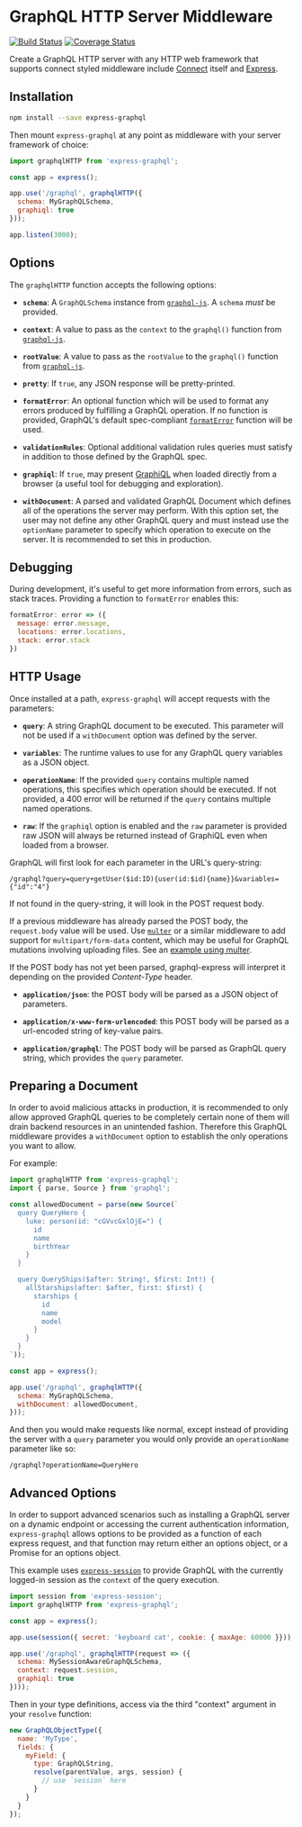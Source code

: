 GraphQL HTTP Server Middleware
==============================

[![Build Status](https://travis-ci.org/graphql/express-graphql.svg?branch=master)](https://travis-ci.org/graphql/express-graphql)
[![Coverage Status](https://coveralls.io/repos/graphql/express-graphql/badge.svg?branch=master&service=github)](https://coveralls.io/github/graphql/express-graphql?branch=master)

Create a GraphQL HTTP server with any HTTP web framework that supports connect styled middleware include [Connect](https://github.com/senchalabs/connect) itself and [Express](http://expressjs.com).

## Installation

```sh
npm install --save express-graphql
```

Then mount `express-graphql` at any point as middleware with your server framework of choice:

```js
import graphqlHTTP from 'express-graphql';

const app = express();

app.use('/graphql', graphqlHTTP({
  schema: MyGraphQLSchema,
  graphiql: true
}));

app.listen(3000);
```

## Options

The `graphqlHTTP` function accepts the following options:

  * **`schema`**: A `GraphQLSchema` instance from [`graphql-js`][].
    A `schema` *must* be provided.

  * **`context`**: A value to pass as the `context` to the `graphql()`
    function from [`graphql-js`][].

  * **`rootValue`**: A value to pass as the `rootValue` to the `graphql()`
    function from [`graphql-js`][].

  * **`pretty`**: If `true`, any JSON response will be pretty-printed.

  * **`formatError`**: An optional function which will be used to format any
    errors produced by fulfilling a GraphQL operation. If no function is
    provided, GraphQL's default spec-compliant [`formatError`][] function will
    be used.

  * **`validationRules`**: Optional additional validation rules queries must
    satisfy in addition to those defined by the GraphQL spec.

  * **`graphiql`**: If `true`, may present [GraphiQL][] when loaded directly
    from a browser (a useful tool for debugging and exploration).

  * **`withDocument`**: A parsed and validated GraphQL Document which defines
    all of the operations the server may perform. With this option set, the
    user may not define any other GraphQL query and must instead use the
    `optionName` parameter to specify which operation to execute on the server.
    It is recommended to set this in production.


## Debugging

During development, it's useful to get more information from errors, such as
stack traces. Providing a function to `formatError` enables this:

```js
formatError: error => ({
  message: error.message,
  locations: error.locations,
  stack: error.stack
})
```


## HTTP Usage

Once installed at a path, `express-graphql` will accept requests with
the parameters:

  * **`query`**: A string GraphQL document to be executed. This parameter will
    not be used if a `withDocument` option was defined by the server.

  * **`variables`**: The runtime values to use for any GraphQL query variables
    as a JSON object.

  * **`operationName`**: If the provided `query` contains multiple named
    operations, this specifies which operation should be executed. If not
    provided, a 400 error will be returned if the `query` contains multiple
    named operations.

  * **`raw`**: If the `graphiql` option is enabled and the `raw` parameter is
    provided raw JSON will always be returned instead of GraphiQL even when
    loaded from a browser.

GraphQL will first look for each parameter in the URL's query-string:

```
/graphql?query=query+getUser($id:ID){user(id:$id){name}}&variables={"id":"4"}
```

If not found in the query-string, it will look in the POST request body.

If a previous middleware has already parsed the POST body, the `request.body`
value will be used. Use [`multer`][] or a similar middleware to add support
for `multipart/form-data` content, which may be useful for GraphQL mutations
involving uploading files. See an [example using multer](https://github.com/graphql/express-graphql/blob/master/src/__tests__/http-test.js#L650).

If the POST body has not yet been parsed, graphql-express will interpret it
depending on the provided *Content-Type* header.

  * **`application/json`**: the POST body will be parsed as a JSON
    object of parameters.

  * **`application/x-www-form-urlencoded`**: this POST body will be
    parsed as a url-encoded string of key-value pairs.

  * **`application/graphql`**: The POST body will be parsed as GraphQL
    query string, which provides the `query` parameter.


## Preparing a Document
In order to avoid malicious attacks in production, it is recommended to only
allow approved GraphQL queries to be completely certain none of them will drain
backend resources in an unintended fashion. Therefore this GraphQL middleware
provides a `withDocument` option to establish the only operations you want to
allow.

For example:

```js
import graphqlHTTP from 'express-graphql';
import { parse, Source } from 'graphql';

const allowedDocument = parse(new Source(`
  query QueryHero {
    luke: person(id: "cGVvcGxlOjE=") {
      id
      name
      birthYear
    }
  }

  query QueryShips($after: String!, $first: Int!) {
    allStarships(after: $after, first: $first) {
      starships {
        id
        name
        model
      }
    }
  }
`));

const app = express();

app.use('/graphql', graphqlHTTP({
  schema: MyGraphQLSchema,
  withDocument: allowedDocument,
}));
```

And then you would make requests like normal, except instead of providing the
server with a `query` parameter you would only provide an `operationName`
parameter like so:

```
/graphql?operationName=QueryHero
```


## Advanced Options

In order to support advanced scenarios such as installing a GraphQL server on a
dynamic endpoint or accessing the current authentication information,
`express-graphql` allows options to be provided as a function of each
express request, and that function may return either an options object, or a
Promise for an options object.

This example uses [`express-session`][] to provide GraphQL with the currently
logged-in session as the `context` of the query execution.

```js
import session from 'express-session';
import graphqlHTTP from 'express-graphql';

const app = express();

app.use(session({ secret: 'keyboard cat', cookie: { maxAge: 60000 }}));

app.use('/graphql', graphqlHTTP(request => ({
  schema: MySessionAwareGraphQLSchema,
  context: request.session,
  graphiql: true
})));
```

Then in your type definitions, access via the third "context" argument in your
`resolve` function:

```js
new GraphQLObjectType({
  name: 'MyType',
  fields: {
    myField: {
      type: GraphQLString,
      resolve(parentValue, args, session) {
        // use `session` here
      }
    }
  }
});
```

[`graphql-js`]: https://github.com/graphql/graphql-js
[`formatError`]: https://github.com/graphql/graphql-js/blob/master/src/error/formatError.js
[GraphiQL]: https://github.com/graphql/graphiql
[`multer`]: https://github.com/expressjs/multer
[`express-session`]: https://github.com/expressjs/session
